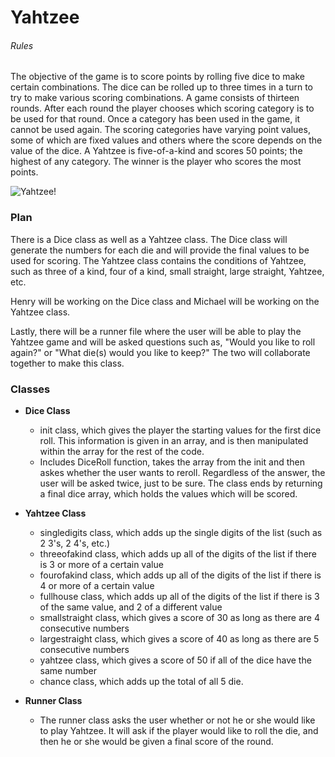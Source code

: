# Yahtzee

###### Rules
The objective of the game is to score points by rolling five dice to make certain combinations. The dice can be rolled up to three times in a turn to try to make various scoring combinations. A game consists of thirteen rounds. After each round the player chooses which scoring category is to be used for that round. Once a category has been used in the game, it cannot be used again. The scoring categories have varying point values, some of which are fixed values and others where the score depends on the value of the dice. A Yahtzee is five-of-a-kind and scores 50 points; the highest of any category. The winner is the player who scores the most points.

![Yahtzee!](https://casualgamerevolution.com/sites/default/files/images/games/5_dice.jpg)

### Plan

There is a Dice class as well as a Yahtzee class. The Dice class will generate the numbers for each die and will provide the final values to be used for scoring. The Yahtzee class contains the conditions of Yahtzee, such as three of a kind, four of a kind, small straight, large straight, Yahtzee, etc.

Henry will be working on the Dice class and Michael will be working on the Yahtzee class.

Lastly, there will be a runner file where the user will be able to play the Yahtzee game and will be asked questions such as, "Would you like to roll again?" or "What die(s) would you like to keep?" The two will collaborate together to make this class.

### Classes

* __Dice Class__
	* init class, which gives the player the starting values for the first dice roll. This information is given in an array, and is then manipulated within the array for the rest of the code.
	* Includes DiceRoll function, takes the array from the init and then askes whether the user wants to reroll. Regardless of the answer, the user will be asked twice, just to be sure. The class ends by returning a final dice array, which holds the values which will be scored.

* __Yahtzee Class__
	* singledigits class, which adds up the single digits of the list (such as 2 3's, 2 4's, etc.)
	* threeofakind class, which adds up all of the digits of the list if there is 3 or more of a certain value
	* fourofakind class, which adds up all of the digits of the list if there is 4 or more of a certain value
	* fullhouse class, which adds up all of the digits of the list if there is 3 of the same value, and 2 of a different value
	* smallstraight class, which gives a score of 30 as long as there are 4 consecutive numbers
	* largestraight class, which gives a score of 40 as long as there are 5 consecutive numbers
	* yahtzee class, which gives a score of 50 if all of the dice have the same number
	* chance class, which adds up the total of all 5 die.

* __Runner Class__
	* The runner class asks the user whether or not he or she would like to play Yahtzee. It will ask if the player would like to roll the die, and then he or she would be given a final score of the round.

